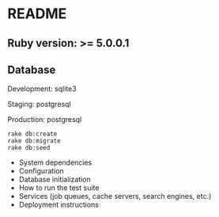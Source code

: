# README

## Ruby version: >= 5.0.0.1

## Database

Development: sqlite3

Staging: postgresql

Production: postgresql

```rails
rake db:create
rake db:migrate
rake db:seed
```

* System dependencies
* Configuration
* Database initialization
* How to run the test suite
* Services (job queues, cache servers, search engines, etc.)
* Deployment instructions

